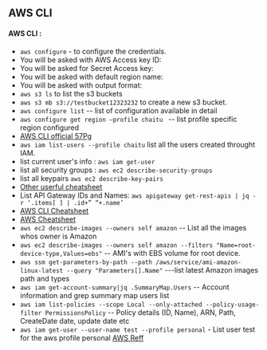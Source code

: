 ## AWS CLI 
#### AWS CLI :
-	`aws configure` -  to configure the credentials.
-	You will be asked with AWS Access key ID:
-	You will be asked for Secret Access key:
-	You will be asked with default region name: 
-	You will be asked with output format:
-	`aws s3 ls` to list the s3 buckets
-	`aws s3 mb s3://testbucket12323232` to create a new s3 bucket.
-	`aws configure list`  -- list of configuration available in detail
-	`aws configure get region –profile chaitu `  -- list profile specific region configured 
-	[AWS CLI official 57Pg](https://docs.aws.amazon.com/cli/latest/userguide/aws-cli.pdf)
-	`aws iam list-users --profile chaitu` list all the users created throught IAM.
-	list current user's info : `aws iam get-user`
-	list all security groups : `aws ec2 describe-security-groups`
-	list all keypairs  `aws ec2 describe-key-pairs`
-	[Other userful cheatsheet](https://gist.github.com/apolloclark/b3f60c1f68aa972d324b)
-	List API Gateway IDs and Names: `aws apigateway get-rest-apis | jq -r ‘.items[ ] | .id+” “+.name’`
-	[AWS CLI Cheatsheet](https://www.bluematador.com/learn/aws-cli-cheatsheet)
-	[AWS Cheatsheet](https://dev.to/mdminhazulhaque/aws-cli-cheatsheet-15f2)
-	`aws ec2 describe-images --owners self amazon` -- List all the images whos owner is Amazon
-	`aws ec2 describe-images --owners self amazon --filters "Name=root-device-type,Values=ebs"` -- AMI's with EBS volume for root device.
- `aws ssm get-parameters-by-path --path /aws/service/ami-amazon-linux-latest --query "Parameters[].Name"` ---list latest Amazon images path and types
- `aws iam get-account-summary|jq .SummaryMap.Users` -- Account information and  grep summary map users list
- `aws iam list-policies --scope Local --only-attached --policy-usage-filter PermissionsPolicy` -- Policy details (ID, Name), ARN, Path, CreateDate date, update date etc
- `aws iam get-user --user-name test --profile personal` - List user test for the aws profile personal [AWS Reff](https://docs.aws.amazon.com/cli/latest/reference/iam/get-user.html)
